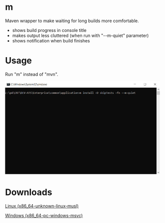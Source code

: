 # m
Maven wrapper to make waiting for long builds more comfortable.

- shows build progress in console title
- makes output less cluttered (when run with "--m-quiet" parameter)
- shows notification when build finishes

# Usage
Run "m" instead of "mvn".

![Demo](https://github.com/krabicezpapundeklu/m/blob/main/m.gif)

# Downloads
[Linux (x86_64-unknown-linux-musl)](https://github.com/krabicezpapundeklu/m/releases/latest/download/m)

[Windows (x86_64-pc-windows-msvc)](https://github.com/krabicezpapundeklu/m/releases/latest/download/m.exe)

